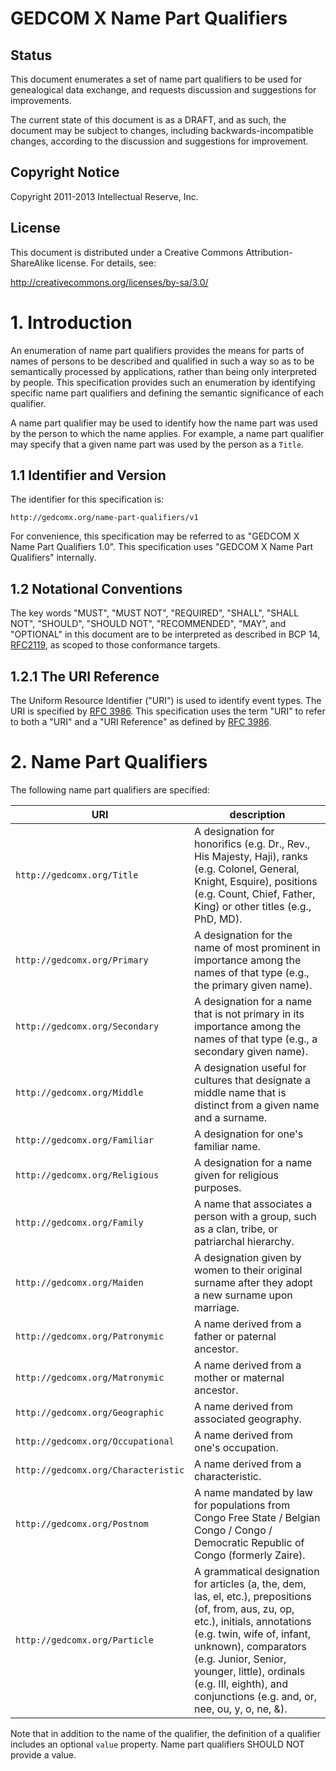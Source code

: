 # GEDCOM X Name Part Qualifiers

## Status

This document enumerates a set of name part qualifiers to be used for genealogical data exchange,
and requests discussion and suggestions for improvements.

The current state of this document is as a DRAFT, and as such, the document
may be subject to changes, including backwards-incompatible changes, according to the
discussion and suggestions for improvement.

## Copyright Notice

Copyright 2011-2013 Intellectual Reserve, Inc.

## License

This document is distributed under a Creative Commons Attribution-ShareAlike license.
For details, see:

http://creativecommons.org/licenses/by-sa/3.0/

# 1. Introduction

An enumeration of name part qualifiers provides the means for parts of names of persons to
be described and qualified in such a way so as to be semantically processed by applications,
rather than being only interpreted by people. This specification provides such an enumeration
by identifying specific name part qualifiers and defining the semantic significance of each
qualifier.

A name part qualifier may be used to identify how the name part was used by the person to which the name
applies. For example, a name part qualifier may specify that a given name part was used by the person
as a `Title`.

## 1.1 Identifier and Version

The identifier for this specification is:

`http://gedcomx.org/name-part-qualifiers/v1`

For convenience, this specification may be referred to as "GEDCOM X Name Part Qualifiers 1.0".
This specification uses "GEDCOM X Name Part Qualifiers" internally.

## 1.2 Notational Conventions

The key words "MUST", "MUST NOT", "REQUIRED", "SHALL", "SHALL NOT",
"SHOULD", "SHOULD NOT", "RECOMMENDED", "MAY", and "OPTIONAL" in this
document are to be interpreted as described in BCP 14,
[RFC2119](http://tools.ietf.org/html/rfc2119), as scoped to those conformance
targets.

## 1.2.1 The URI Reference

The Uniform Resource Identifier ("URI") is used to identify event types. The URI is
specified by [RFC 3986](http://tools.ietf.org/html/rfc3986). This specification uses the term
"URI" to refer to both a "URI" and a "URI Reference" as defined by
[RFC 3986](http://tools.ietf.org/html/rfc3986).

# 2. Name Part Qualifiers

The following name part qualifiers are specified:

URI | description
----|-------------
`http://gedcomx.org/Title`|A designation for honorifics (e.g. Dr., Rev., His Majesty, Haji), ranks (e.g. Colonel, General, Knight, Esquire), positions (e.g. Count, Chief, Father, King) or other titles (e.g., PhD, MD).
`http://gedcomx.org/Primary`|A designation for the name of most prominent in importance among the names of that type (e.g., the primary given name).
`http://gedcomx.org/Secondary`|A designation for a name that is not primary in its importance among the names of that type (e.g., a secondary given name).
`http://gedcomx.org/Middle`|A designation useful for cultures that designate a middle name that is distinct from a given name and a surname.
`http://gedcomx.org/Familiar`|A designation for one's familiar name.
`http://gedcomx.org/Religious`|A designation for a name given for religious purposes.
`http://gedcomx.org/Family`|A name that associates a person with a group, such as a clan, tribe, or patriarchal hierarchy.
`http://gedcomx.org/Maiden`|A designation given by women to their original surname after they adopt a new surname upon marriage.
`http://gedcomx.org/Patronymic`|A name derived from a father or paternal ancestor.
`http://gedcomx.org/Matronymic`|A name derived from a mother or maternal ancestor.
`http://gedcomx.org/Geographic`|A name derived from associated geography.
`http://gedcomx.org/Occupational`|A name derived from one's occupation.
`http://gedcomx.org/Characteristic`|A name derived from a characteristic.
`http://gedcomx.org/Postnom`|A name mandated by law for populations from Congo Free State / Belgian Congo / Congo / Democratic Republic of Congo (formerly Zaire).
`http://gedcomx.org/Particle`|A grammatical designation for articles (a, the, dem, las, el, etc.), prepositions (of, from, aus, zu, op, etc.), initials, annotations (e.g. twin, wife of, infant, unknown), comparators (e.g. Junior, Senior, younger, little), ordinals (e.g. III, eighth), and conjunctions (e.g. and, or, nee, ou, y, o, ne, &amp;).

Note that in addition to the name of the qualifier, the definition of a qualifier includes an
optional `value` property. Name part qualifiers SHOULD NOT provide a value.